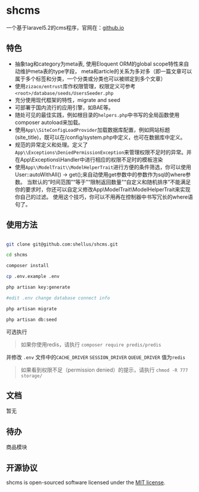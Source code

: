 # shcms

一个基于laravel5.2的cms程序，官网在：[github.io](https://shellus.github.io/shcms)

## 特色
 - 抽象tag和category为meta表, 使用Eloquent ORM的global scope特性来自动维护meta表的type字段，
 meta和article的关系为多对多（即一篇文章可以属于多个标签和分类，一个分类或分类也可以被绑定到多个文章）
 - 使用`zizaco/entrust`库作权限管理，权限定义可参考`<root>/database/seeds/UsersSeeder.php`
 - 充分使用现代框架的特性，migrate and seed
 - 可部署于国内流行的应用引擎，如BAE等。
 - 随处可见的最佳实践，例如根目录的`helpers.php`中书写的全局函数使用composer autoload来加载。
 - 使用`App\\SiteConfigLoadProvider`加载数据库配置，例如网站标题(site_title)，既可以在<root>/config/system.php中定义，也可在数据库中定义。
 - 规范的异常定义和处理。定义了`App\\Exceptions\DeniedPermissionException`来管理权限不足时的异常。并在App\\Exceptions\Handler中进行相应的权限不足时的模板渲染
 - 使用`App\\ModelTrait\\ModelHelperTrait`进行方便的条件筛选，你可以使用User::autoWithAll() -> get();来自动使用get参数中的参数作为sql的where参数。
 当默认的“时间范围”“等于”“限制返回数量”“自定义和随机排序”不能满足你的要求时，你还可以自定义修改App\\ModelTrait\\ModelHelperTrait来实现你自己的过滤。
 使用这个技巧，你可以不用再在控制器中书写冗长的where语句了。
 

## 使用方法

```bash

git clone git@github.com:shellus/shcms.git

cd shcms

composer install

cp .env.example .env

php artisan key:generate

#edit .env change database connect info

php artisan migrate

php artisan db:seed

```

可选执行

> 如果你使用redis，请执行 `composer require predis/predis` 

并修改 `.env` 文件中的`CACHE_DRIVER` `SESSION_DRIVER` `QUEUE_DRIVER` 值为`redis`

> 如果看到权限不足（permission denied）的提示，请执行 `chmod -R 777 storage/`

## 文档

暂无

## 待办

商品模块

## 开源协议

shcms is open-sourced software licensed under the [MIT license](http://opensource.org/licenses/MIT).
